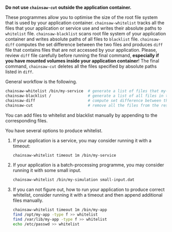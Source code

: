 **Do not use `chainsaw-cut` outside the application container.**

These programmes allow you to optimise the size of the root file system that is
used by your application container. `chainsaw-whitelist` tracks all the files
that your application or service use and writes their absolute paths to
`whitelist` file.  `chainsaw-blacklist` scans root file system of your
application container and writes absolute paths of all files to `blacklist`
file. `chainsaw-diff` computes the set difference between the two files and
produces `diff` file that contains files that are not accessed by your
application. Please, review `diff` file carefully before running the final
command, **especially if you have mounted volumes inside your application
container**! The final command, `chainsaw-cut` deletes all the files specified by
absolute paths listed in `diff`.

General workflow is the following.
```bash
chainsaw-whitelist /bin/my-service  # generate a list of files that my-service reads/writes
chainsaw-blacklist /                # generate a list of all files in the root file system
chainsaw-diff                       # compute set difference between the two lists
chainsaw-cut                        # remove all the files from the resulting list
```

You can add files to whitelist and blacklist manually by appending to the
corresponding files.

You have several options to produce whitelist.
1. If your application is a service, you may consider running it with a timeout:
   ```bash
   chainsaw-whitelist timeout 1m /bin/my-service
   ```
2. If your application is a batch-processing programme, you may consider running it
   with some small input.
   ```bash
   chainsaw-whitelist /bin/my-simulation small-input.dat
   ```
3. If you can not figure out, how to run your application to produce correct whitelist,
   consider running it with a timeout and then append additional files manually.
   ```bash
   chainsaw-whitelist timeout 1m /bin/my-app
   find /opt/my-app -type f >> whitelist
   find /var/lib/my-app -type f >> whitelist
   echo /etc/passwd >> whitelist
   ```
